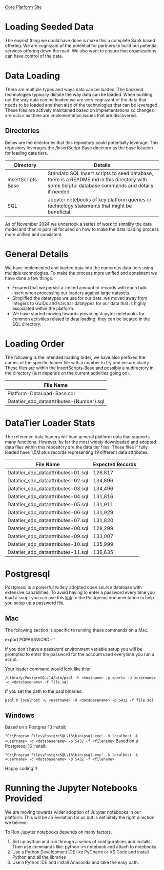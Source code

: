 [Core Platform Site](https://github.com/DataJediToolbelt)

# Loading Seeded Data
The easiest thing we could have done is make this a complete SaaS based offering. We are cognizant of the potential for
partners to build out potential services offering down the road. We also want to ensure that organizations can
have control of the data.

# Data Loading 
There are multiple types and ways data can be loaded. The backend technologies typically 
dictate the way data can be loaded. When building out the way data can be loaded we are
very cognizant of the data that needs to be loaded and then also of the 
technologies that can be leveraged. These files are actively maintained based on 
implementations so changes are occur as there are implementation issues that are 
discovered.

## Directories 
Below are the directories that this repository could potentially leverage. This repository leverages 
the  /InsertScript-Base directory as the base location for loading data tiers. 

| Directory            | Details                                                                                                                                                   | 
|----------------------|-----------------------------------------------------------------------------------------------------------------------------------------------------------|
| InsertScripts-Base   | Standard SQL Insert scripts to seed database, there is a README.md in this directory with some helpful database commands and details if needed.           |
| SQL                  | Jupyter notebooks of key platform queries or technology statements that might be beneficial. |

As of November 2024 we undertook a series of work to simplify the data model and then in parallel
focused on how to make the data loading process more unified and consistent.

# General Details
We have implemented and loaded data into the numerous data tiers using multiple technologies.
To make the process more unified and consistent we have done a few things:
- Ensured that we persist a limited amount of records with each bulk insert when processing
our loaders against large datasets.
- Simplified the datatypes we use for our data, we moved away from Integers to GUIDs and 
varchar datatypes for our data that is highly associated within the platform.
- We have started moving towards providing Jupyter notebooks for common activities 
related to data loading, they can be located in the SQL directory.

# Loading Order
The following is the intended loading order, we have also prefixed the names of the 
specific loader file with a number to try and ensure clarity. These files are within the 
InsertScripts-Base and possibly a sudirectory in the directory (just depends on the current activities 
going on).

| File  Name                               | 
|------------------------------------------|
| Platform-DataLoad-Base.sql               | 
| Datatier_sdp_dataattributes-{Number}.sql |

# DataTier Loader Stats
The reference data loaders will load general platform data that supports many functions. 
However, by far the most widely downloaded and adopted data files within this repository 
are the data tier files. These files if fully loaded have 1,5M plus records representing 19 
different data attributes.

| File  Name                         | Expected Records | 
|------------------------------------|------------------|
| Datatier_sdp_dataattributes-01.sql | 126,817          |
| Datatier_sdp_dataattributes-02.sql | 134,896          |
| Datatier_sdp_dataattributes-03.sql | 134,496          |
| Datatier_sdp_dataattributes-04.sql | 131,816          |
| Datatier_sdp_dataattributes-05.sql | 131,911          |
| Datatier_sdp_dataattributes-06.sql | 131,929          |
| Datatier_sdp_dataattributes-07.sql | 131,820          |
| Datatier_sdp_dataattributes-08.sql | 128,299          |
| Datatier_sdp_dataattributes-09.sql | 133,007          |
| Datatier_sdp_dataattributes-10.sql | 135,999          |
| Datatier_sdp_dataattributes-11.sql | 136,635          |

# Postgresql
Postgresql is a powerful widely adopted open source database with extensive capabilities. 
To avoid having to enter a password every time you load a script you can use this
[link](https://www.postgresql.org/docs/current/libpq-pgpass.html) to the Postgresql 
documentation to help you setup up a password file.

## Mac
The following section is specific to running these commands on a Mac.

export PGPASSWORD='<password>'

If you don't have a password environment variable setup you will be prompted to enter the password for the
account used everytime you run a script.

Your loader command would look like this:

`
/Library/PostgreSQL/14/bin/psql -h <hostname> -p <port> -U <username> -d <databasename> -f file.sql
`

If you set the path to the psql binaries:

`
psql h localhost -U <username> -d <databasename> -p 5432 -f file.sql
`
## Windows

Based on a Postgres 13 install:

`
"C:\Program Files\PostgreSQL\13\bin\psql.exe" -h localhost -U <username> -d <databasename> -p 5432 -f <filename>
`
Based on a Postgresql 16 install:

`
"C:\Program Files\PostgreSQL\16\bin\psql.exe" -h localhost -U <username> -d <databasename> -p 5432 -f <filename>
`


Happy coding!!!

# Running the Jupyter Notebooks Provided

We are moving towards wider adoption of Jupyter notebooks in our platform. This
will be an evolution for us but is definitely the right direction we believe.

To Run Jupyter notebooks depends on many factors. 


1.  Set up python and run through a series of configurations and installs. Then use 
commands like: python -m notebook and attach to notebooks.
2. Use a Python Development IDE like PyCharm or VS Code and install Python
and all the libraries
3. Use a Python IDE and install Anaconda and take the easy path.